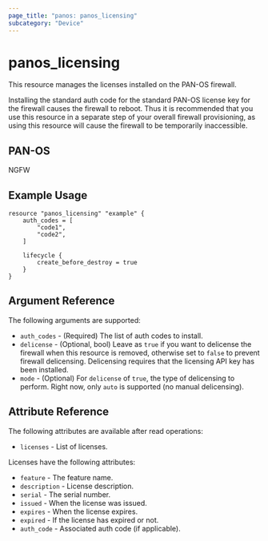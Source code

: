 ```yaml
---
page_title: "panos: panos_licensing"
subcategory: "Device"
---
```


# panos_licensing

This resource manages the licenses installed on the PAN-OS firewall.

Installing the standard auth code for the standard PAN-OS license key for the
firewall causes the firewall to reboot.  Thus it is recommended that you use
this resource in a separate step of your overall firewall provisioning, as
using this resource will cause the firewall to be temporarily inaccessible.


## PAN-OS

NGFW


## Example Usage

```hcl
resource "panos_licensing" "example" {
    auth_codes = [
        "code1",
        "code2",
    ]

    lifecycle {
        create_before_destroy = true
    }
}
```

## Argument Reference

The following arguments are supported:

* `auth_codes` - (Required) The list of auth codes to install.
* `delicense` - (Optional, bool) Leave as `true` if you want to delicense
  the firewall when this resource is removed, otherwise set to `false` to
  prevent firewall delicensing.  Delicensing requires that the licensing
  API key has been installed.
* `mode` - (Optional) For `delicense` of `true`, the type of delicensing to
  perform.  Right now, only `auto` is supported (no manual delicensing).

## Attribute Reference

The following attributes are available after read operations:

* `licenses` - List of licenses.

Licenses have the following attributes:

* `feature` - The feature name.
* `description` - License description.
* `serial` - The serial number.
* `issued` - When the license was issued.
* `expires` - When the license expires.
* `expired` - If the license has expired or not.
* `auth_code` - Associated auth code (if applicable).

